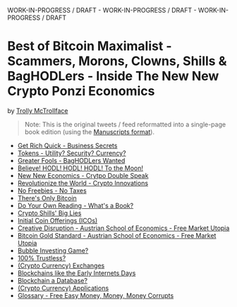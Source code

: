 
WORK-IN-PROGRESS / DRAFT - WORK-IN-PROGRESS / DRAFT - WORK-IN-PROGRESS / DRAFT


# Best of Bitcoin Maximalist - Scammers, Morons, Clowns, Shills & BagHODLers - Inside The New New Crypto Ponzi Economics


by [Trolly McTrollface](https://twitter.com/Tr0llyTr0llFace)

> Note: This is the original tweets / feed
> reformatted into a single-page book edition
> (using the [Manuscripts format](http://manuscripts.github.io)).


- [Get Rich Quick - Business Secrets](manuscript/README.md#get-rich-quick---business-secrets)
- [Tokens - Utility? Security? Currency?](manuscript/README.md#tokens---utility-security-currency)
- [Greater Fools - BagHODLers Wanted](manuscript/README.md#greater-fools---baghodlers-wanted)
- [Believe! HODL! HODL! HODL! To the Moon!](manuscript/README.md#believe-hodl-hodl-hodl-to-the-moon)
- [New New Economics - Crytpo Double Speak](manuscript/README.md#new-new-economics---crytpo-double-speak)
- [Revolutionize the World - Crypto Innovations](manuscript/README.md#revolutionize-the-world---crypto-innovations)
- [No Freebies - No Taxes](manuscript/README.md#no-freebies---no-taxes)
- [There's Only Bitcoin](manuscript/README.md#theres-only-bitcoin)
- [Do Your Own Reading - What's a Book?](manuscript/README.md#do-your-own-reading---whats-a-book)
- [Crypto Shills' Big Lies](manuscript/README.md#crypto-shills-big-lies)
- [Initial Coin Offerings (ICOs)](manuscript/README.md#initial-coin-offerings-icos)
- [Creative Disruption - Austrian School of Economics - Free Market Utopia](manuscript/README.md#creative-disruption---austrian-school-of-economics---free-market-utopia)
- [Bitcoin Gold Standard - Austrian School of Economics - Free Market Utopia](manuscript/README.md#bitcoin-gold-standard---austrian-school-of-economics---free-market-utopia)
- [Bubble Investing Game?](manuscript/README.md#bubble-investing-game)
- [100% Trustless?](manuscript/README.mdt#100-trustless)
- [(Crypto Currency) Exchanges](manuscript/README.md#crypto-currency-exchanges)
- [Blockchains like the Early Internets Days](manuscript/README.md#blockchains-like-the-early-internets-days)
- [Blockchain a Database?](manuscript/README.md#blockchain-a-database)
- [(Crypto Currency) Applications](manuscript/README.md#crypto-currency-applications)
- [Glossary - Free Easy Money, Money, Money Corrupts](manuscript/README.md#glossary---free-easy-money-money-money-corrupts)
